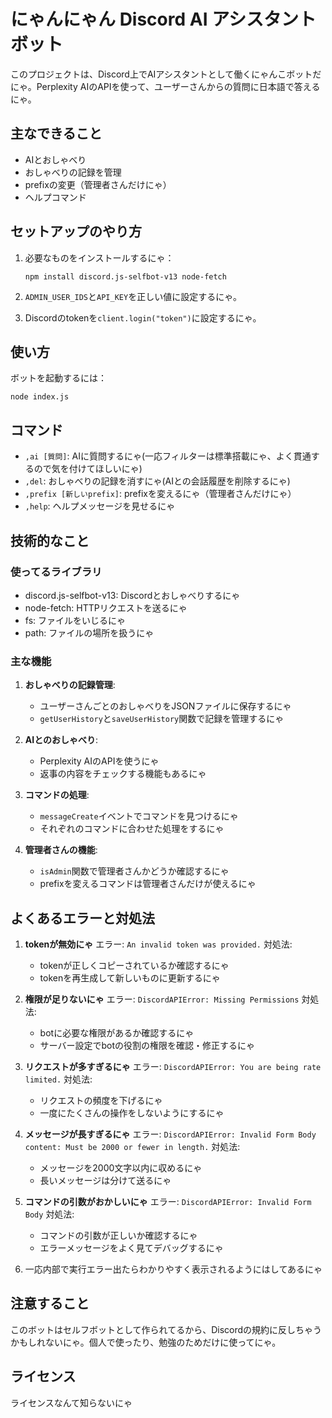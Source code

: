 # にゃんにゃん Discord AI アシスタントボット

このプロジェクトは、Discord上でAIアシスタントとして働くにゃんこボットだにゃ。Perplexity AIのAPIを使って、ユーザーさんからの質問に日本語で答えるにゃ。

## 主なできること

- AIとおしゃべり
- おしゃべりの記録を管理
- prefixの変更（管理者さんだけにゃ）
- ヘルプコマンド

## セットアップのやり方

1. 必要なものをインストールするにゃ：
   ```
   npm install discord.js-selfbot-v13 node-fetch
   ```

2. `ADMIN_USER_IDS`と`API_KEY`を正しい値に設定するにゃ。

3. Discordのtokenを`client.login("token")`に設定するにゃ。

## 使い方

ボットを起動するには：

```
node index.js
```

## コマンド

- `,ai [質問]`: AIに質問するにゃ(一応フィルターは標準搭載にゃ、よく貫通するので気を付けてほしいにゃ)
- `,del`: おしゃべりの記録を消すにゃ(AIとの会話履歴を削除するにゃ)
- `,prefix [新しいprefix]`: prefixを変えるにゃ（管理者さんだけにゃ）
- `,help`: ヘルプメッセージを見せるにゃ

## 技術的なこと

### 使ってるライブラリ

- discord.js-selfbot-v13: Discordとおしゃべりするにゃ
- node-fetch: HTTPリクエストを送るにゃ
- fs: ファイルをいじるにゃ
- path: ファイルの場所を扱うにゃ

### 主な機能

1. **おしゃべりの記録管理**:
   - ユーザーさんごとのおしゃべりをJSONファイルに保存するにゃ
   - `getUserHistory`と`saveUserHistory`関数で記録を管理するにゃ

2. **AIとのおしゃべり**:
   - Perplexity AIのAPIを使うにゃ
   - 返事の内容をチェックする機能もあるにゃ

3. **コマンドの処理**:
   - `messageCreate`イベントでコマンドを見つけるにゃ
   - それぞれのコマンドに合わせた処理をするにゃ

4. **管理者さんの機能**:
   - `isAdmin`関数で管理者さんかどうか確認するにゃ
   - prefixを変えるコマンドは管理者さんだけが使えるにゃ

## よくあるエラーと対処法

1. **tokenが無効にゃ**
   エラー: `An invalid token was provided.`
   対処法: 
   - tokenが正しくコピーされているか確認するにゃ
   - tokenを再生成して新しいものに更新するにゃ

2. **権限が足りないにゃ**
   エラー: `DiscordAPIError: Missing Permissions`
   対処法:
   - botに必要な権限があるか確認するにゃ
   - サーバー設定でbotの役割の権限を確認・修正するにゃ

3. **リクエストが多すぎるにゃ**
   エラー: `DiscordAPIError: You are being rate limited.`
   対処法:
   - リクエストの頻度を下げるにゃ
   - 一度にたくさんの操作をしないようにするにゃ

4. **メッセージが長すぎるにゃ**
   エラー: `DiscordAPIError: Invalid Form Body content: Must be 2000 or fewer in length.`
   対処法:
   - メッセージを2000文字以内に収めるにゃ
   - 長いメッセージは分けて送るにゃ

5. **コマンドの引数がおかしいにゃ**
   エラー: `DiscordAPIError: Invalid Form Body`
   対処法:
   - コマンドの引数が正しいか確認するにゃ
   - エラーメッセージをよく見てデバッグするにゃ

6. 一応内部で実行エラー出たらわかりやすく表示されるようにはしてあるにゃ

## 注意すること
このボットはセルフボットとして作られてるから、Discordの規約に反しちゃうかもしれないにゃ。個人で使ったり、勉強のためだけに使ってにゃ。

## ライセンス
ライセンスなんて知らないにゃ
